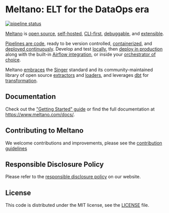 # Meltano: ELT for the DataOps era

[![pipeline status](https://gitlab.com/meltano/meltano/badges/master/pipeline.svg)](https://gitlab.com/meltano/meltano/commits/master)

[Meltano](https://meltano.com) is
[open source](https://gitlab.com/meltano/meltano),
[self-hosted](https://meltano.com/docs/production.html),
[CLI-first](https://meltano.com/docs/command-line-interface.html),
[debuggable](https://meltano.com/docs/command-line-interface.html#debugging), and
[extensible](https://meltano.com/docs/plugins.html).

[Pipelines are code](https://meltano.com/docs/project.html),
ready to be version controlled,
[containerized](https://meltano.com/docs/containerization.html), and
[deployed continuously](https://meltano.com/docs/production.html#and-onto-the-production-environment).
Develop and test
[locally](https://meltano.com/docs/getting-started.html#local-installation),
then
[deploy in production](https://meltano.com/docs/production.html)
along with the built-in
[Airflow integration](https://meltano.com/docs/production.html#airflow-orchestrator),
or inside your
[orchestrator of choice](https://meltano.com/docs/production.html#meltano-elt).

Meltano [embraces](https://handbook.meltano.com/product/singer) the [Singer](https://www.singer.io/) standard and its community-maintained library of open source
[extractors](https://hub.meltano.com/extractors/) and
[loaders](https://hub.meltano.com/loaders/),
and leverages [dbt](https://www.getdbt.com) for [transformation](https://meltano.com/docs/transforms.html).

## Documentation

Check out the ["Getting Started" guide](https://meltano.com/docs/getting-started.html)
or find the full documentation at <https://www.meltano.com/docs/>.

## Contributing to Meltano

We welcome contributions and improvements, please see the [contribution guidelines](https://meltano.com/docs/contributor-guide.html)

## Responsible Disclosure Policy

Please refer to the [responsible disclosure policy](https://meltano.com/docs/responsible-disclosure.html) on our website.

## License

This code is distributed under the MIT license, see the [LICENSE](LICENSE) file.
